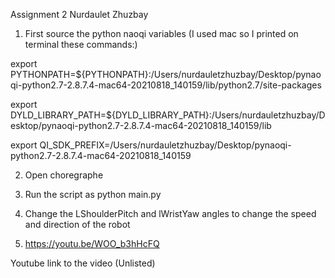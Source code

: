 Assignment 2 Nurdaulet Zhuzbay

1) First source the python naoqi variables (I used mac so I printed on terminal these commands:)

export PYTHONPATH=${PYTHONPATH}:/Users/nurdauletzhuzbay/Desktop/pynaoqi-python2.7-2.8.7.4-mac64-20210818_140159/lib/python2.7/site-packages

export DYLD_LIBRARY_PATH=${DYLD_LIBRARY_PATH}:/Users/nurdauletzhuzbay/Desktop/pynaoqi-python2.7-2.8.7.4-mac64-20210818_140159/lib 

export QI_SDK_PREFIX=/Users/nurdauletzhuzbay/Desktop/pynaoqi-python2.7-2.8.7.4-mac64-20210818_140159


2) Open choregraphe

3) Run the script as python main.py

4) Change the LShoulderPitch and lWristYaw angles to change the speed and direction of the robot

5) https://youtu.be/WOO_b3hHcFQ

Youtube link to the video (Unlisted)